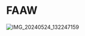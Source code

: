 # FAAW
![IMG_20240524_132247159](https://github.com/TAGIsNoGame/TAG/assets/159488374/8b0a11a7-2d70-4d79-b1dd-5d74a7451d9c)
